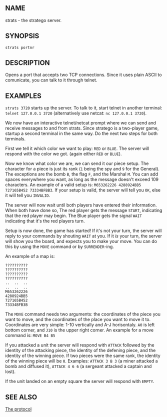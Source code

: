NAME
----
strats - the stratego server.

SYNOPSIS
--------
`strats portnr`

DESCRIPTION
-----------
Opens a port that accepts two TCP connections.
Since it uses plain ASCII to comunicate, you can talk to it through telnet.

EXAMPLES
--------
`strats 3720` starts up the server. To talk to it, start telnet in another
terminal: `telnet 127.0.0.1 3720` (alternatively use netcat: `nc 127.0.0.1 3720`).

We now have an interactive telnet/netcat prompt where we can send and receive messages to and from strats. Since stratego is a two-player game, startup a second terminal in the same way. Do the next two steps for both terminals.

First we tell it which color we want to play: `RED` or `BLUE`.
The server will respond with the color we got. (again either `RED` or `BLUE`). 

Now we know what color we are, we can send it our piece setup. The character for a piece is just its rank (`1` being the spy and `9` for the General). The exceptions are the bomb `B`, the flag `F`, and the Marshal `M`. You can add spaces everywhere you want, as long as the message doesn't exceed 109 characters. An example of a valid setup is: `M653262226 4288924BB5 727165B452 73334BFBB3`. If your setup is valid, the server will tell you `OK`, else it will tell you `INVALID`.

The server will now wait until both players have entered their information. When both have done so, The red player gets the message `START`, indicating that the red player may begin. The Blue player gets the signal `WAIT` indicating that it's the red players turn.

Setup is now done, the game has started! If it's not your turn, the server will reply to your commands by shouting `WAIT` at you. If it *is* your turn, the server will show you the board, and expects you to make your move. You can do this by using the `MOVE` command or by `SURRENDER`-ing.

An example of a map is:
```
??????????
??????????
??????????
??????????
..  ..  ..
..  ..  ..
M653262226
4288924BB5
727165B452
73334BFB3B
```

The `MOVE` command needs two arguments: the coordinates of the piece you want to move, and the coordinates of the place you want to move it to. Coordinates are very simple: 1-10 vertically and A-J horisontaly. `A0` is left bottom corner, and `J10` is the upper right corner. An example for a move command is: `MOVE B4 B5`

If you attacked a unit the server will respond with `ATTACK` followed by the identity of the attacking piece, the identity of the defening piece, and the identity of the winning piece. If two pieces were the same rank, the identity of the winning piece will be `0`. Examples: `ATTACK 3 B 3` (a miner attacked a bomb and diffused it), `ATTACK 4 6 6` (a sergeant attacked a captain and lost).

If the unit landed on an empty square the server will respond with `EMPTY`.

SEE ALSO
--------
[The protocol](https://docs.google.com/document/d/1Yh6MONmk1tg2I4mimA9eq-g7S-NOwr49JpOw5YCdX80/edit?usp=sharing)
